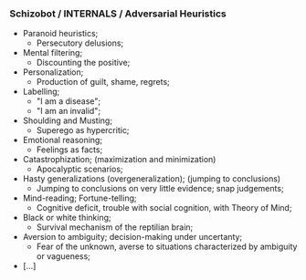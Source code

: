 ### Schizobot / INTERNALS / Adversarial Heuristics
* Paranoid heuristics;
  * Persecutory delusions;
* Mental filtering;
  * Discounting the positive;
* Personalization;
  * Production of guilt, shame, regrets;
* Labelling;
  * "I am a disease";
  * "I am an invalid";
* Shoulding and Musting;
  * Superego as hypercritic;
* Emotional reasoning;
  * Feelings as facts;
* Catastrophization; (maximization and minimization)
  * Apocalyptic scenarios;
* Hasty generalizations (overgeneralization); (jumping to conclusions)
  * Jumping to conclusions on very little evidence; snap judgements;
* Mind-reading; Fortune-telling;
  * Cognitive deficit, trouble with social cognition, with Theory of Mind;
* Black or white thinking;
  * Survival mechanism of the reptilian brain;
* Aversion to ambiguity; decision-making under uncertanty;
  * Fear of the unknown, averse to situations characterized by ambiguity or vagueness;
* [...]
